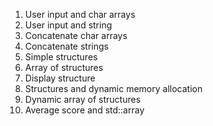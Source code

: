 1. User input and char arrays
2. User input and string
3. Concatenate char arrays
4. Concatenate strings
5. Simple structures
6. Array of structures
7. Display structure
8. Structures and dynamic memory allocation
9. Dynamic array of structures
10. Average score and std::array
